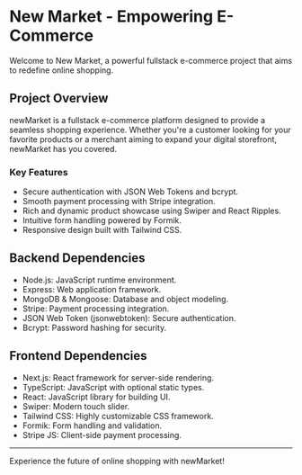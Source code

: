 # New Market - Empowering E-Commerce

Welcome to New Market, a powerful fullstack e-commerce project that aims to redefine online shopping.

## Project Overview

newMarket is a fullstack e-commerce platform designed to provide a seamless shopping experience. Whether you're a customer looking for your favorite products or a merchant aiming to expand your digital storefront, newMarket has you covered.

### Key Features

- Secure authentication with JSON Web Tokens and bcrypt.
- Smooth payment processing with Stripe integration.
- Rich and dynamic product showcase using Swiper and React Ripples.
- Intuitive form handling powered by Formik.
- Responsive design built with Tailwind CSS.

## Backend Dependencies

- Node.js: JavaScript runtime environment.
- Express: Web application framework.
- MongoDB & Mongoose: Database and object modeling.
- Stripe: Payment processing integration.
- JSON Web Token (jsonwebtoken): Secure authentication.
- Bcrypt: Password hashing for security.

## Frontend Dependencies

- Next.js: React framework for server-side rendering.
- TypeScript: JavaScript with optional static types.
- React: JavaScript library for building UI.
- Swiper: Modern touch slider.
- Tailwind CSS: Highly customizable CSS framework.
- Formik: Form handling and validation.
- Stripe JS: Client-side payment processing.

---

Experience the future of online shopping with newMarket!
